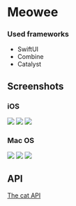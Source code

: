 # Meowee
### Used frameworks
* SwiftUI
* Combine
* Catalyst

## Screenshots
### iOS
![](https://github.com/RobertKoval/meowee/blob/master/screenshots/ios1.png?raw=true)
![](https://github.com/RobertKoval/meowee/blob/master/screenshots/ios2.png?raw=true)
![](https://github.com/RobertKoval/meowee/blob/master/screenshots/ios3.png?raw=true)
### Mac OS

![](https://github.com/RobertKoval/meowee/blob/master/screenshots/mac1.png?raw=true)
![](https://github.com/RobertKoval/meowee/blob/master/screenshots/mac2.png?raw=true)
![](https://github.com/RobertKoval/meowee/blob/master/screenshots/mac3.png?raw=true)



## API
[The cat API](https://docs.thecatapi.com/)